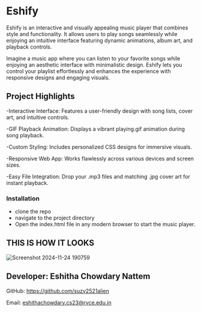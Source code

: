 
# Eshify

Eshify is an interactive and visually appealing music player that combines style and functionality. It allows users to play songs seamlessly while enjoying an intuitive interface featuring dynamic animations, album art, and playback controls.

Imagine a music app where you can listen to your favorite songs while enjoying an aesthetic interface with minimalistic design. Eshify lets you control your playlist effortlessly and enhances the experience with responsive designs and engaging visuals.

## Project Highlights
-Interactive Interface: Features a user-friendly design with song lists, cover art, and intuitive controls.

-GIF Playback Animation: Displays a vibrant playing.gif animation during song playback.

-Custom Styling: Includes personalized CSS designs for immersive visuals.

-Responsive Web App: Works flawlessly across various devices and screen sizes.

-Easy File Integration: Drop your .mp3 files and matching .jpg cover art for instant playback.

### Installation
- clone the repo
- navigate to the project directory 
- Open the index.html file in any modern browser to start the music player.

## THIS IS HOW IT LOOKS
![Screenshot 2024-11-24 190759](https://github.com/user-attachments/assets/43284648-c05a-4249-a17c-2880980917f8)


## Developer: Eshitha Chowdary Nattem
GitHub: https://github.com/suzy2521alien

Email: eshithachowdary.cs23@rvce.edu.in
